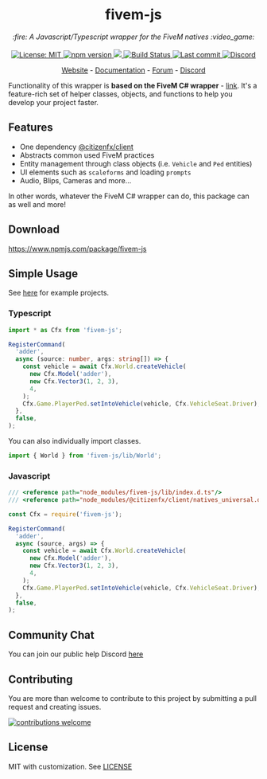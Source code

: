 <h1 align="center">fivem-js</h1>

<p align="center">
  <i>:fire: A Javascript/Typescript wrapper for the FiveM natives :video_game:</i>
  <br>
  <br>
  <a href="https://github.com/d0p3t/fivem-js/blob/master/LICENSE">
    <img src="https://img.shields.io/badge/License-MIT-blue.svg?style=flat" alt="License: MIT">
  </a>
  <a href="https://www.npmjs.com/package/fivem-js">
    <img src="https://img.shields.io/npm/v/fivem-js?style=flat" alt="npm version">
  </a>
  <a href="https://www.npmjs.com/package/fivem-js">
    <img src="https://img.shields.io/npm/dm/fivem-js?style=flat">
  </a>
  <a href="https://circleci.com/gh/d0p3t/fivem-js">
    <img src="https://img.shields.io/circleci/build/github/d0p3t/fivem-js" alt="Build Status">
  </a>
  <a href="https://github.com/d0p3t/fivem-js/commits/master">
    <img src="https://img.shields.io/github/last-commit/d0p3t/fivem-js.svg?style=flat" alt="Last commit">
  </a>
  <a href="https://discord.d0p3t.nl">
    <img src="https://img.shields.io/discord/330910293934997504?label=Discord" alt="Discord">
  </a>
</p>

<p align="center">
  <a href="https://d0p3t.nl/">Website</a>
  -
  <a href="https://d0p3t.nl/">Documentation</a>
  -
  <a href="https://forum.fivem.net/t/fivem-js-v1-3-2-javascript-typescript-wrapper-now-with-menu-class-nativeui/268640">Forum</a>
  -
  <a href="https://discord.d0p3t.nl">Discord</a>
</p>

Functionality of this wrapper is **based on the FiveM C# wrapper** - [link](https://github.com/citizenfx/fivem/tree/master/code/client/clrcore/External). It's a feature-rich set of helper classes, objects, and functions to help you develop your project faster.

## Features

- One dependency [@citizenfx/client](https://www.npmjs.com/package/@citizenfx/client)
- Abstracts common used FiveM practices
- Entity management through class objects (i.e. `Vehicle` and `Ped` entities)
- UI elements such as `scaleforms` and loading `prompts`
- Audio, Blips, Cameras and more...

In other words, whatever the FiveM C# wrapper can do, this package can as well and more!

## Download

https://www.npmjs.com/package/fivem-js

## Simple Usage

See [here](https://github.com/d0p3t/fivem-js/tree/master/examples) for example projects.

### Typescript

```typescript
import * as Cfx from 'fivem-js';

RegisterCommand(
  'adder',
  async (source: number, args: string[]) => {
    const vehicle = await Cfx.World.createVehicle(
      new Cfx.Model('adder'),
      new Cfx.Vector3(1, 2, 3),
      4,
    );
    Cfx.Game.PlayerPed.setIntoVehicle(vehicle, Cfx.VehicleSeat.Driver);
  },
  false,
);
```

You can also individually import classes.

```typescript
import { World } from 'fivem-js/lib/World';
```

### Javascript

```js
/// <reference path="node_modules/fivem-js/lib/index.d.ts"/>
/// <reference path="node_modules/@citizenfx/client/natives_universal.d.ts"/>

const Cfx = require('fivem-js');

RegisterCommand(
  'adder',
  async (source, args) => {
    const vehicle = await Cfx.World.createVehicle(
      new Cfx.Model('adder'),
      new Cfx.Vector3(1, 2, 3),
      4,
    );
    Cfx.Game.PlayerPed.setIntoVehicle(vehicle, Cfx.VehicleSeat.Driver);
  },
  false,
);
```

## Community Chat

You can join our public help Discord [here](https://discord.d0p3t.nl)

## Contributing

You are more than welcome to contribute to this project by submitting a pull request and creating issues.

[![contributions welcome](https://img.shields.io/badge/contributions-welcome-brightgreen.svg?style=flat)](https://github.com/d0p3t/fivem-js/issues)

## License

MIT with customization. See [LICENSE](https://github.com/d0p3t/fivem-js/blob/master/LICENSE)
